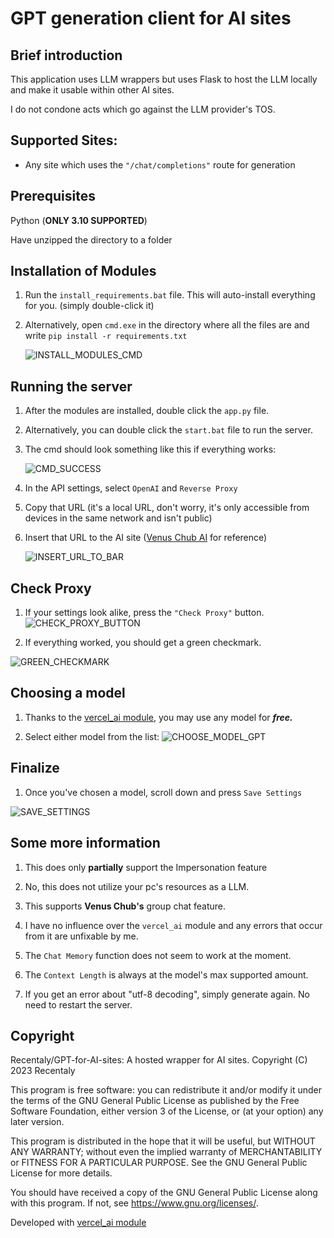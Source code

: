 # GPT generation client for AI sites

## Brief introduction

This application uses LLM wrappers but uses Flask to host the LLM locally and make it usable within other AI sites.

I do not condone acts which go against the LLM provider's TOS.

## Supported Sites:

- Any site which uses the ``"/chat/completions"`` route for generation

## Prerequisites

Python (**ONLY 3.10 SUPPORTED**)

Have unzipped the directory to a folder

## Installation of Modules

1. Run the ``install_requirements.bat`` file. This will auto-install everything for you. (simply double-click it)

2. Alternatively, open ``cmd.exe`` in the directory where all the files are and write ``pip install -r requirements.txt``
   
   ![INSTALL_MODULES_CMD](https://i.imgur.com/HiIIOQN.jpg)

## Running the server

1. After the modules are installed, double click the ```app.py``` file.

2. Alternatively, you can double click the ``start.bat`` file to run the server.
3. The cmd should look something like this if everything works:
   
   ![CMD_SUCCESS](https://i.imgur.com/kqCpct9.jpg)
4. In the API settings, select ``OpenAI`` and ``Reverse Proxy``
5. Copy that URL (it's a local URL, don't worry, it's only accessible from devices in the same network and isn't public)
6. Insert that URL to the AI site ([Venus Chub AI](https://venus.chub.ai) for reference)

   ![INSERT_URL_TO_BAR](https://i.imgur.com/o1qjELe.png)

## Check Proxy

1. If your settings look alike, press the ``"Check Proxy"`` button. ![CHECK_PROXY_BUTTON](https://i.imgur.com/7L2KqfN.jpg)

2. If everything worked, you should get a green checkmark.

 ![GREEN_CHECKMARK](https://i.imgur.com/RPlhFQZ.png)

## Choosing a model

1. Thanks to the [vercel_ai module](https://github.com/ading2210/vercel-llm-api), you may use any model for ***free.***

2. Select either model from the list: ![CHOOSE_MODEL_GPT](https://i.imgur.com/ePKD0lR.png)

## Finalize

1. Once you've chosen a model, scroll down and press ``Save Settings``

 ![SAVE_SETTINGS](https://i.imgur.com/GKxpx5y.jpg)

## Some more information

1. This does only **partially** support the Impersonation feature

2. No, this does not utilize your pc's resources as a LLM.

3. This supports **Venus Chub's** group chat feature.

4. I have no influence over the ``vercel_ai`` module and any errors that occur from it are unfixable by me.

5. The ``Chat Memory`` function does not seem to work at the moment.

6. The ``Context Length`` is always at the model's max supported amount.

7. If you get an error about "utf-8 decoding", simply generate again. No need to restart the server.

## Copyright

Recentaly/GPT-for-AI-sites: A hosted wrapper for AI sites.
Copyright (C) 2023 Recentaly

This program is free software: you can redistribute it and/or modify
it under the terms of the GNU General Public License as published by
the Free Software Foundation, either version 3 of the License, or
(at your option) any later version.

This program is distributed in the hope that it will be useful,
but WITHOUT ANY WARRANTY; without even the implied warranty of
MERCHANTABILITY or FITNESS FOR A PARTICULAR PURPOSE.  See the
GNU General Public License for more details.

You should have received a copy of the GNU General Public License
along with this program.  If not, see <https://www.gnu.org/licenses/>.

Developed with [vercel_ai module](https://github.com/ading2210/vercel-llm-api)
   
